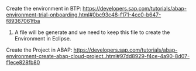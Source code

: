 Create the environment in BTP: https://developers.sap.com/tutorials/abap-environment-trial-onboarding.html#0bc93c48-f171-4cc0-b647-f89367061fba

1) A file will be generate and we need to keep this file to create the Environment in Eclipse.

Create the Project in ABAP: https://developers.sap.com/tutorials/abap-environment-create-abap-cloud-project..html#97dd8929-f4ce-4a90-8d07-f1ece828fb80


